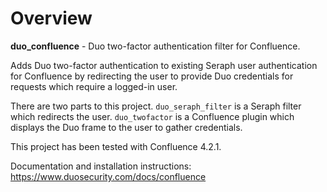 # Overview

**duo_confluence** - Duo two-factor authentication filter for Confluence.

Adds Duo two-factor authentication to existing Seraph user authentication for
Confluence by redirecting the user to provide Duo credentials for requests
which require a logged-in user.

There are two parts to this project.  `duo_seraph_filter` is a Seraph
filter which redirects the user.  `duo_twofactor` is a Confluence plugin which
displays the Duo frame to the user to gather credentials.

This project has been tested with Confluence 4.2.1.

Documentation and installation instructions:
<https://www.duosecurity.com/docs/confluence>
